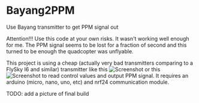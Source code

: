 # Bayang2PPM
Use Bayang transmitter to get PPM signal out

Attention!!! Use this code at your own risks. It wasn't working well enough for me. The PPM signal seems to be lost for a fraction of second and this turned to be enough the quadcopter was unflyable.

This project is using a cheap (actually very bad transmitters comparing to a FlySky I6 and similar) transmitter like this ![Screenshot](http://des.everbuying.net/uploads/2015/201510/heditor/201510291143578307.jpg) or this ![Screenshot](https://ae01.alicdn.com/kf/HTB1KbheOXXXXXc9XpXXq6xXFXXXt/High-Quality-font-b-Transmitter-b-font-for-font-b-JJRC-b-font-H8-Mini-font.jpg) to read control values and output PPM signal.
It requires an arduino (micro, nano, uno, etc) and nrf24 communication module.

TODO: add a picture of final build
